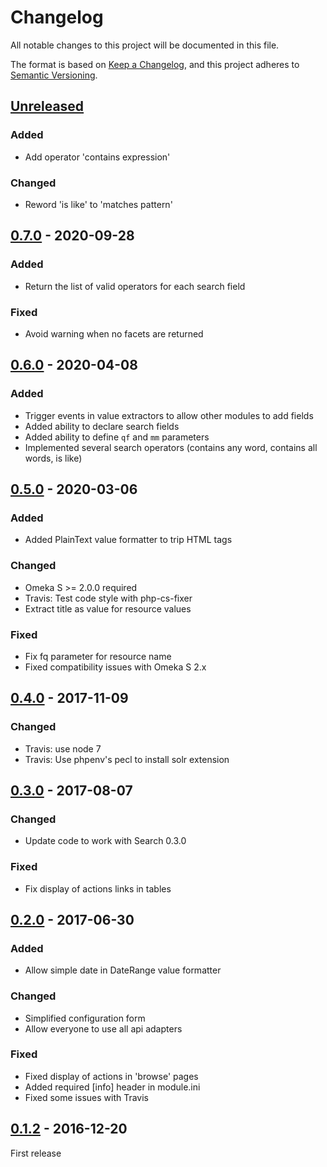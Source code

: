 # Changelog

All notable changes to this project will be documented in this file.

The format is based on [Keep a Changelog](https://keepachangelog.com/en/1.0.0/),
and this project adheres to [Semantic Versioning](https://semver.org/spec/v2.0.0.html).

## [Unreleased]

### Added

- Add operator 'contains expression'

### Changed

- Reword 'is like' to 'matches pattern'

## [0.7.0] - 2020-09-28

### Added

- Return the list of valid operators for each search field

### Fixed

- Avoid warning when no facets are returned

## [0.6.0] - 2020-04-08

### Added

- Trigger events in value extractors to allow other modules to add fields
- Added ability to declare search fields
- Added ability to define `qf` and `mm` parameters
- Implemented several search operators (contains any word, contains all words,
  is like)


## [0.5.0] - 2020-03-06

### Added

- Added PlainText value formatter to trip HTML tags

### Changed

- Omeka S >= 2.0.0 required
- Travis: Test code style with php-cs-fixer
- Extract title as value for resource values

### Fixed

- Fix fq parameter for resource name
- Fixed compatibility issues with Omeka S 2.x


## [0.4.0] - 2017-11-09

### Changed

- Travis: use node 7
- Travis: Use phpenv's pecl to install solr extension

## [0.3.0] - 2017-08-07

### Changed

- Update code to work with Search 0.3.0

### Fixed

- Fix display of actions links in tables


## [0.2.0] - 2017-06-30

### Added

- Allow simple date in DateRange value formatter

### Changed

- Simplified configuration form
- Allow everyone to use all api adapters

### Fixed

- Fixed display of actions in 'browse' pages
- Added required [info] header in module.ini
- Fixed some issues with Travis


## [0.1.2] - 2016-12-20

First release

[Unreleased]: https://github.com/biblibre/omeka-s-module-Solr/compare/v0.7.0...HEAD
[0.7.0]: https://github.com/biblibre/omeka-s-module-Solr/compare/v0.6.0...v0.7.0
[0.6.0]: https://github.com/biblibre/omeka-s-module-Solr/compare/v0.5.0...v0.6.0
[0.5.0]: https://github.com/biblibre/omeka-s-module-Solr/compare/v0.4.0...v0.5.0
[0.4.0]: https://github.com/biblibre/omeka-s-module-Solr/compare/v0.3.0...v0.4.0
[0.3.0]: https://github.com/biblibre/omeka-s-module-Solr/compare/v0.2.0...v0.3.0
[0.2.0]: https://github.com/biblibre/omeka-s-module-Solr/compare/v0.1.2...v0.2.0
[0.1.2]: https://github.com/biblibre/omeka-s-module-Solr/releases/tag/v0.1.2
